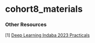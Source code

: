 # cohort8_materials

### Other Resources
[1] [Deep Learning Indaba 2023 Practicals](https://github.com/deep-learning-indaba/indaba-pracs-2023)

